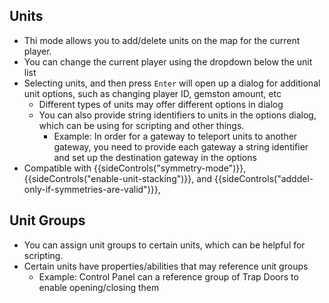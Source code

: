 ## Units

- Thi mode allows you to add/delete units on the map for the current player.
- You can change the current player using the dropdown below the unit list
- Selecting units, and then press `Enter` will open up a dialog for additional unit options, such as changing player ID, gemston amount, etc
    - Different types of units may offer different options in dialog
    - You can also provide string identifiers to units in the options dialog, which can be using for scripting and other things.
        - Example: In order for a gateway to teleport units to another gateway, you need to provide each gateway a string identifier and set up the destination gateway in the options
- Compatible with {{sideControls("symmetry-mode")}}, {{sideControls("enable-unit-stacking")}}, 
and {{sideControls("adddel-only-if-symmetries-are-valid")}}, 


## Unit Groups

- You can assign unit groups to certain units, which can be helpful for scripting.
- Certain units have properties/abilities that may reference unit groups
    - Example: Control Panel can a reference group of Trap Doors to enable opening/closing them
